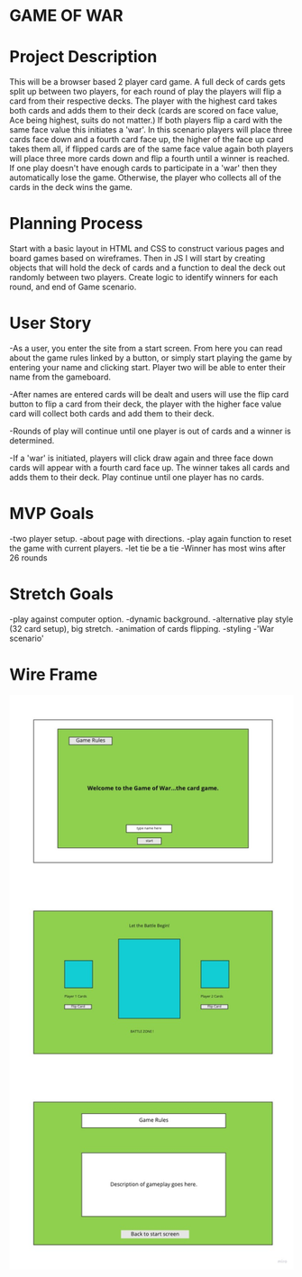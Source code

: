 # GAME OF WAR

# Project Description

This will be a browser based 2 player card game.  A full deck of cards gets split up between two players, for each round of play the players will flip a card from their respective decks.  The player with the highest card takes both cards and adds them to their deck (cards are scored on face value, Ace being highest, suits do not matter.)  If both players flip a card with the same face value this initiates a 'war'.  In this scenario players will place three cards face down and a fourth card face up, the higher of the face up card takes them all, if flipped cards are of the same face value again both players will place three more cards down and flip a fourth until a winner is reached.  If one play doesn't have enough cards to participate in a 'war' then they automatically lose the game.  Otherwise, the player who collects all of the cards in the deck wins the game. 

# Planning Process

Start with a basic layout in HTML and CSS to construct various pages and board games based on wireframes.  Then in JS I will start by creating objects that will hold the deck of cards and a function to deal the deck out randomly between two players.  Create logic to identify winners for each round, and end of Game scenario. 


# User Story

-As a user, you enter the site from a start screen. From here you can read about the game rules linked by a button, or simply start playing the game by entering  your name and clicking start.  Player two will be able to enter their name from the gameboard. 

-After names are entered cards will be dealt and users will use the flip card button to flip a card from their deck, the player with the higher face value card will collect both cards and add them to their deck. 

-Rounds of play will continue until one player is out of cards and a winner is determined. 

-If a 'war' is initiated, players will click draw again and three face down cards will appear with a fourth card face up.  The winner takes all cards and adds them to their deck. Play continue until one player has no cards. 



# MVP Goals

-two player setup.
-about page with directions.
-play again function to reset the game with current players.
-let tie be a tie
-Winner has most wins after 26 rounds


# Stretch Goals

-play against computer option.
-dynamic background.
-alternative play style (32 card setup), big stretch. 
-animation of cards flipping.
-styling
-'War scenario'


# Wire Frame

!["wireframe"](./War_wireframe.jpg)
